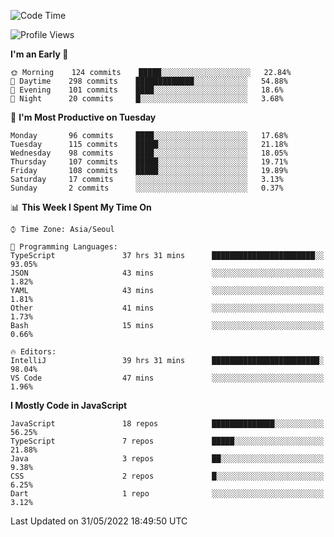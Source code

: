 <!--START_SECTION:waka-->
![Code Time](http://img.shields.io/badge/Code%20Time-0%20secs-blue)

![Profile Views](http://img.shields.io/badge/Profile%20Views-0-blue)

**I'm an Early 🐤** 

```text
🌞 Morning    124 commits    █████░░░░░░░░░░░░░░░░░░░░   22.84% 
🌆 Daytime    298 commits    █████████████░░░░░░░░░░░░   54.88% 
🌃 Evening    101 commits    ████░░░░░░░░░░░░░░░░░░░░░   18.6% 
🌙 Night      20 commits     █░░░░░░░░░░░░░░░░░░░░░░░░   3.68%

```
📅 **I'm Most Productive on Tuesday** 

```text
Monday       96 commits     ████░░░░░░░░░░░░░░░░░░░░░   17.68% 
Tuesday      115 commits    █████░░░░░░░░░░░░░░░░░░░░   21.18% 
Wednesday    98 commits     ████░░░░░░░░░░░░░░░░░░░░░   18.05% 
Thursday     107 commits    █████░░░░░░░░░░░░░░░░░░░░   19.71% 
Friday       108 commits    █████░░░░░░░░░░░░░░░░░░░░   19.89% 
Saturday     17 commits     ░░░░░░░░░░░░░░░░░░░░░░░░░   3.13% 
Sunday       2 commits      ░░░░░░░░░░░░░░░░░░░░░░░░░   0.37%

```


📊 **This Week I Spent My Time On** 

```text
⌚︎ Time Zone: Asia/Seoul

💬 Programming Languages: 
TypeScript               37 hrs 31 mins      ███████████████████████░░   93.05% 
JSON                     43 mins             ░░░░░░░░░░░░░░░░░░░░░░░░░   1.82% 
YAML                     43 mins             ░░░░░░░░░░░░░░░░░░░░░░░░░   1.81% 
Other                    41 mins             ░░░░░░░░░░░░░░░░░░░░░░░░░   1.73% 
Bash                     15 mins             ░░░░░░░░░░░░░░░░░░░░░░░░░   0.66%

🔥 Editors: 
IntelliJ                 39 hrs 31 mins      ████████████████████████░   98.04% 
VS Code                  47 mins             ░░░░░░░░░░░░░░░░░░░░░░░░░   1.96%

```

**I Mostly Code in JavaScript** 

```text
JavaScript               18 repos            ██████████████░░░░░░░░░░░   56.25% 
TypeScript               7 repos             █████░░░░░░░░░░░░░░░░░░░░   21.88% 
Java                     3 repos             ██░░░░░░░░░░░░░░░░░░░░░░░   9.38% 
CSS                      2 repos             █░░░░░░░░░░░░░░░░░░░░░░░░   6.25% 
Dart                     1 repo              ░░░░░░░░░░░░░░░░░░░░░░░░░   3.12%

```



 Last Updated on 31/05/2022 18:49:50 UTC
<!--END_SECTION:waka-->
